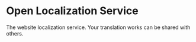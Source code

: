 # Open Localization Service
The website localization service.
Your translation works can be shared with others.
